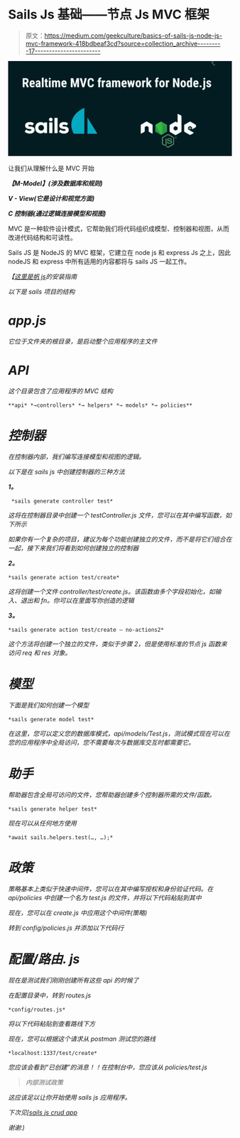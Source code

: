 # Sails Js 基础——节点 Js MVC 框架

> 原文：<https://medium.com/geekculture/basics-of-sails-js-node-js-mvc-framework-418bdbeaf3cd?source=collection_archive---------17----------------------->

![](img/fafcabcea4211266051d1d2e5757af23.png)

让我们从理解什么是 MVC 开始

***【M-Model】(涉及数据库和规则)***

***V - View(它是设计和视觉方面)***

***C 控制器(通过逻辑连接模型和视图)***

MVC 是一种软件设计模式，它帮助我们将代码组织成模型、控制器和视图，从而改进代码结构和可读性。

Sails JS 是 NodeJS 的 MVC 框架，它建立在 node js 和 express Js 之上，因此 nodeJS 和 express 中所有适用的内容都将与 sails JS 一起工作。

*【*[*这里是帆 js*](https://vinita2000.medium.com/getting-started-with-sails-js-installation-e16eca967db)*的安装指南*

*以下是 sails 项目的结构*

# ***app.js***

*它位于文件夹的根目录，是启动整个应用程序的主文件*

# ***API***

*这个目录包含了应用程序的 MVC 结构*

```
**api* *→controllers* *→ helpers* *→ models* *→ policies**
```

# ***控制器***

*在控制器内部，我们编写连接模型和视图的逻辑。*

*以下是在 sails js 中创建控制器的三种方法*

***1。***

```
 *sails generate controller test*
```

*这将在控制器目录中创建一个 testController.js 文件，您可以在其中编写函数，如下所示*

*如果你有一个复杂的项目，建议为每个功能创建独立的文件，而不是将它们组合在一起，接下来我们将看到如何创建独立的控制器*

***2。***

```
*sails generate action test/create*
```

*这将创建一个文件 controller/test/create.js。该函数由多个字段初始化，如输入、退出和 fn。你可以在里面写你创造的逻辑*

***3。***

```
*sails generate action test/create — no-actions2*
```

*这个方法将创建一个独立的文件，类似于步骤 2，但是使用标准的节点 js 函数来访问 req 和 res 对象。*

# *模型*

*下面是我们如何创建一个模型*

```
*sails generate model test*
```

*在这里，您可以定义您的数据库模式，api/models/Test.js，测试模式现在可以在您的应用程序中全局访问，您不需要每次与数据库交互时都需要它。*

# *助手*

*帮助器包含全局可访问的文件，您帮助器创建多个控制器所需的文件/函数。*

```
*sails generate helper test*
```

*现在可以从任何地方使用*

```
*await sails.helpers.test(…, …);*
```

# *政策*

*策略基本上类似于快速中间件，您可以在其中编写授权和身份验证代码。在 api/policies 中创建一个名为 test.js 的文件，并将以下代码粘贴到其中*

*现在，您可以在 create.js 中应用这个中间件(策略)*

*转到 config/policies.js 并添加以下代码行*

# *配置/路由. js*

*现在是测试我们刚刚创建所有这些 api 的时候了*

*在配置目录中，转到 routes.js*

```
*config/routes.js*
```

*将以下代码粘贴到查看路线下方*

*现在，您可以根据这个请求从 postman 测试您的路线*

```
*localhost:1337/test/create*
```

*您应该会看到“已创建”的消息！！在控制台中，您应该从 policies/test.js*

> *内部测试政策*

*这应该足以让你开始使用 sails js 应用程序。*

*下次见[[sails js crud app](https://vinita2000.medium.com/crud-application-using-sails-js-and-mongodb-part-i-b0388afd128e)*

*谢谢:)*